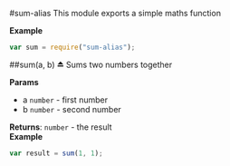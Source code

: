 <a name="module_sum-alias"></a>
#sum-alias
This module exports a simple maths function

**Example**  
```js
var sum = require("sum-alias");
```

<a name="exp_module_sum-alias"></a>
##sum(a, b) ⏏
Sums two numbers together

**Params**

- a `number` - first number  
- b `number` - second number  

**Returns**: `number` - the result  
**Example**  
```js
var result = sum(1, 1);
```

